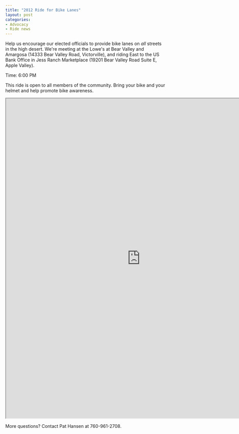 ```yaml
---
title: "2012 Ride for Bike Lanes"
layout: post
categories:
- Advocacy
- Ride news
---
```


Help us encourage our elected officials to provide bike lanes on *all* streets in the high desert. We're meeting at the Lowe's at Bear Valley and Amargosa (14333 Bear Valley Road, Victorville), and riding East to the US Bank Office in Jess Ranch Marketplace (19201 Bear Valley Road Suite E, Apple Valley).

Time: 6:00 PM

This ride is open to all members of the community. Bring your bike and your helmet and help promote bike awareness.

<iframe class="scribd_iframe_embed" data-aspect-ratio="0.7729220222793488" height="1000" id="250096729" loading="lazy" scrolling="no" src="https://www.scribd.com/embeds/250096729/content" title="20120507 Ride for Bike Lanes" width="840"></iframe><script type="text/javascript">          (function() { var scribd = document.createElement("script"); scribd.type = "text/javascript"; scribd.async = true; scribd.src = "https://www.scribd.com/javascripts/embed_code/inject.js"; var s = document.getElementsByTagName("script")[0]; s.parentNode.insertBefore(scribd, s); })()        </script>

More questions? Contact Pat Hansen at 760-961-2708.